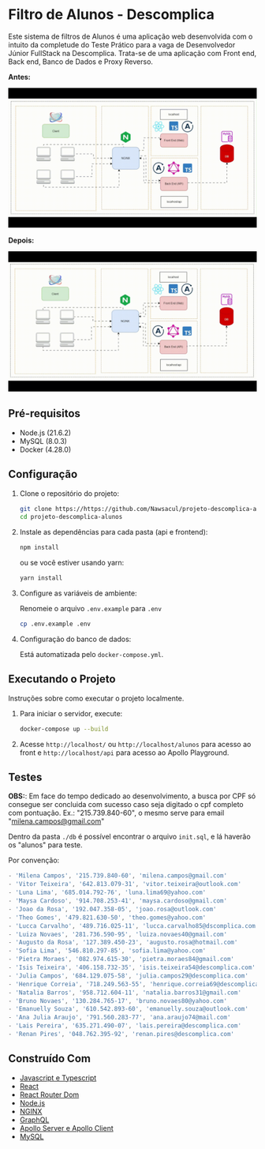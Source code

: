 # Filtro de Alunos - Descomplica

Este sistema de filtros de Alunos é uma aplicação web desenvolvida com o intuito da completude do Teste Prático para a vaga de Desenvolvedor Júnior FullStack na Descomplica. Trata-se de uma aplicação com Front end, Back end, Banco de Dados e Proxy Reverso.

**Antes:**

![](estrutura.gif)

**Depois:**

![](diagrama-funcional-descomplica.gif)

## Pré-requisitos

- Node.js (21.6.2)
- MySQL (8.0.3)
- Docker (4.28.0)

## Configuração

1. Clone o repositório do projeto:
   ```bash
   git clone https://https://github.com/Nawsacul/projeto-descomplica-alunos.git
   cd projeto-descomplica-alunos
   ```

2. Instale as dependências para cada pasta (api e frontend):
   ```bash
   npm install
   ```
   ou se você estiver usando yarn:
   ```bash
   yarn install
   ```

3. Configure as variáveis de ambiente:

   Renomeie o arquivo `.env.example` para `.env`
   ```bash
   cp .env.example .env
   ```

4. Configuração do banco de dados:

   Está automatizada pelo `docker-compose.yml`.

## Executando o Projeto

Instruções sobre como executar o projeto localmente.

1. Para iniciar o servidor, execute:
   ```bash
   docker-compose up --build
   ```

2. Acesse `http://localhost/` ou `http://localhost/alunos` para acesso ao front e `http://localhost/api` para acesso ao Apollo Playground.

## Testes

**OBS:**: Em face do tempo dedicado ao desenvolvimento, a busca por CPF só consegue ser concluida com sucesso caso seja digitado o cpf completo com pontuação. Ex.: "215.739.840-60", o mesmo serve para email "milena.campos@gmail.com"

Dentro da pasta `./db` é possível encontrar o arquivo `init.sql`, e lá haverão os "alunos" para teste.

Por convenção:

```js
- 'Milena Campos', '215.739.840-60', 'milena.campos@gmail.com'
- 'Vitor Teixeira', '642.813.079-31', 'vitor.teixeira@outlook.com'
- 'Luna Lima', '685.014.792-76', 'luna.lima69@yahoo.com'
- 'Maysa Cardoso', '914.708.253-41', 'maysa.cardoso@gmail.com'
- 'Joao da Rosa', '192.047.358-05', 'joao.rosa@outlook.com'
- 'Theo Gomes', '479.821.630-50', 'theo.gomes@yahoo.com'
- 'Lucca Carvalho', '489.716.025-11', 'lucca.carvalho85@dscomplica.com'
- 'Luiza Novaes', '281.736.590-95', 'luiza.novaes40@gmail.com'
- 'Augusto da Rosa', '127.389.450-23', 'augusto.rosa@hotmail.com'
- 'Sofia Lima', '546.810.297-85', 'sofia.lima@yahoo.com'
- 'Pietra Moraes', '082.974.615-30', 'pietra.moraes84@gmail.com'
- 'Isis Teixeira', '406.158.732-35', 'isis.teixeira54@descomplica.com'
- 'Julia Campos', '684.129.075-58', 'julia.campos29@descomplica.com'
- 'Henrique Correia', '718.249.563-55', 'henrique.correia69@descomplica.com'
- 'Natalia Barros', '958.712.604-11', 'natalia.barros31@gmail.com'
- 'Bruno Novaes', '130.284.765-17', 'bruno.novaes80@yahoo.com'
- 'Emanuelly Souza', '610.542.893-60', 'emanuelly.souza@outlook.com'
- 'Ana Julia Araujo', '791.560.283-77', 'ana.araujo74@mail.com'
- 'Lais Pereira', '635.271.490-07', 'lais.pereira@descomplica.com'
- 'Renan Pires', '048.762.395-92', 'renan.pires@descomplica.com'
```

## Construído Com

- [Javascript e Typescript](https://www.typescriptlang.org/)
- [React](https://reactjs.org/)
- [React Router Dom](https://reactrouter.com/en/main)
- [Node.js](https://nodejs.org/)
- [NGINX](https://docs.nginx.com/)
- [GraphQL](https://graphql.org/)
- [Apollo Server e Apollo Client](https://www.apollographql.com/docs/apollo-server/)
- [MySQL](https://www.mysql.com/)